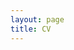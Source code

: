 ```yaml
---
layout: page
title: CV
---
```


<script type="text/javascript">
    document.location = "/assets/cv/Timoshenko CV June 2025.pdf"
</script>
